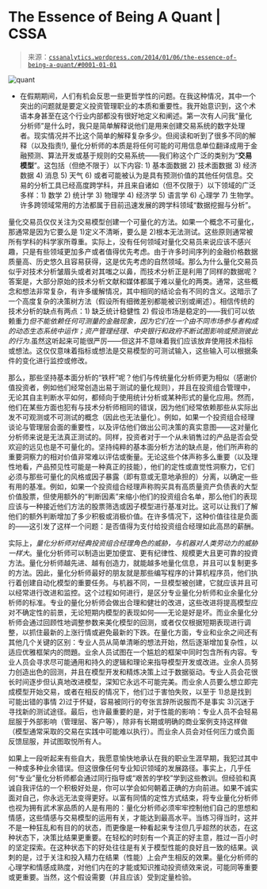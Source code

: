 <!--yml

category: 未分类

date: 2024-05-12 17:55:50

-->

# The Essence of Being A Quant | CSSA

> 来源：[`cssanalytics.wordpress.com/2014/01/06/the-essence-of-being-a-quant/#0001-01-01`](https://cssanalytics.wordpress.com/2014/01/06/the-essence-of-being-a-quant/#0001-01-01)

![quant](https://cssanalytics.files.wordpress.com/2014/01/quant.jpg)

- 在假期期间，人们有机会反思一些更哲学性的问题。在我这种情况，其中一个突出的问题就是要定义投资管理职业的本质和重要性。我开始意识到，这个术语本身甚至在这个行业内部都没有很好地定义和阐述。第一次有人问我“量化分析师”是什么时，我只是简单解释说他们是用来创建交易系统的数字处理者。现实情况并不比这个简单的解释复杂多少。但阅读和听到了很多不同的解释（以及指责!), 量化分析师的本质是将任何可能的可用信息单位翻译成用于金融预测、算法开发或基于规则的交易系统——我们称这个广泛的类别为“**交易模型**”。这包括（但绝不限于）以下内容: 1) 基本面数据 2) 技术面数据 3) 经济数据 4) 消息 5) 天气 6) 或者可能被认为是具有预测价值的其他任何信息。交易的分析工具已经高度跨学科，并且来自诸如（但不仅限于）以下领域的广泛多样：1) 数学 2) 统计学 3) 物理学 4) 经济学 5) 语言学 6) 心理学 7) 生物学。许多跨领域常用的方法都属于目前迅速发展的跨学科领域“数据挖掘与分析”。

量化交易员仅仅关注为交易模型创建一个可量化的方法。如果一个概念不可量化，那通常是因为它要么是 1)定义不清晰，要么是 2)根本无法测试。这些原则通常被所有学科的科学家所尊重。实际上，没有任何领域对量化交易员来说应该不感兴趣，只是有些领域更加多产或者值得优先考虑。由于许多时间序列的金融价格数据质量高、历史悠久且容易获得，这是优先考虑的自然领域。那么为什么量化交易员似乎对技术分析皱眉头或者对其嗤之以鼻，而技术分析正是利用了同样的数据呢？答案是，大部分原始的技术分析文献和媒体都属于难以量化的两类。通常，这些概念和想法非常复杂，有许多缓解情况，其中相同的结论会有不同的含义。这暗示了一个高度复杂的决策树方法（假设所有细微差别都能被识别或阐述）。相信传统的技术分析的缺点有两点：1) 缺乏统计稳健性 2) 假设市场是稳定的——我们可以依赖重力*但不能依赖任何可测量的金融现象，因为它们在一个由不同市场参与者构成的动态生态系统中运作；资产管理经理、中央银行和政府不断试图影响或预测彼此的行为*.虽然这听起来可能很严厉——但这并不意味着我们应该放弃使用技术指标或想法。这仅仅意味着指标或想法是交易模型的可测试输入，这些输入可以根据条件的变化进行监控或修改。

那么，那些坚持基本面分析的“铁杆”呢？他们与传统量化分析师更为相似（感谢价值投资者，例如他们经常创造出易于测试的量化规则），并且在投资组合管理中，无论其自主判断水平如何，都倾向于使用统计分析或某种形式的量化应用。然而，他们在某些方面也犯有与技术分析师相同的错误，因为他们经常依赖那些从实际出发不可观测或不可测试的概念（因此也无法量化）。例如，如果一个投资组合经理谈论与管理层会面的重要性，以及评估他们做出公司决策的真实意图——这对量化分析师来说是无法真正测试的。同样，投资者对于一个从未销售过的产品是否会受欢迎的远见也是不可量化的。坚持纯粹的基本面分析方法的缺点是，他们所声称的重要洞察力的相对价值非常难以评估或衡量。无论这些个体声称多么重要（以及理性地看，产品预见性可能是一种真正的技能），他们的定性或直觉性洞察力，它们必须与那些可量化的风格或因子暴露（即有意或无意地承担的）分离，以确定一些有用的基准。例如，如果一个投资组合经理声称购买具有高质量资产负债表的大型价值股票，但使用额外的“判断因素”来缩小他们的投资组合名单，那么他们的表现应该与一种接近他们方法的股票筛选或因子模型进行基准对比。这可以让我们了解他们的额外判断增加了多少积极或消极价值。在许多情况下，这种价值往往是负面的——这引发了这样一个问题：是否值得为支付给投资组合经理如此高昂的薪酬。

实际上，*量化分析师对经典投资组合经理角色的威胁，与机器对人类劳动力的威胁一样大*。量化分析师可以制造出更加便宜、更有纪律性、规模更大且更可靠的投資方法。量化分析师越先进、越有创造力，就能越多地量化信息，并且可以复制更多的方法。因此，量化分析师最好的朋友就是那些编写程序的计算机程序员，他们执行着创建自动化模型的重要任务。与机器不同，一旦模型被创建，它就应该并且可以经常进行改进和监控。这个过程如何进行，是区分专业量化分析师和业余量化分析师的标准。专业的量化分析师会做出合理和健壮的改进，这些改进将提高模型应对不确定性的前景，无论短期内模型的表现如何——无论是好是坏。而业余量化分析师会通过回顾性地调整参数来美化模型的回测，或者仅仅根据短期表现进行调整，以抓住最新的上涨行情或避免最新的下跌。在量化方面，专业和业余之间还有其他几个关键的区别：专业人员从简单清晰的想法开始，然后逐渐增加复杂性，以适应优雅框架内的問題。业余人员试图在一个尴尬的框架中同时包含所有内容。专业人员会寻求尽可能通用和持久的逻辑和理论来指导模型开发或改进。业余人员努力创造出色的回测，并且在模型开发和精炼决策上过于数据驱动。专业人员会花很长时间逐步但认真地改进模型，深知它永远不可能完美。而业余人员要么想立即完成模型开始交易，或者在相反的情况下，他们过于害怕失败，以至于 1)总是找到可能出错的事情 2)过于怀疑，容易被同行的夸张言辞所说服而不是事实 3)沉迷于寻找新的测试途径。最后，也许最重要的是，对于性能的影响：专业人员不会轻易屈服于外部影响（管理层、客户等），除非有长期或明确的商业案例支持这样做（模型通常采取的交易在实践中可能难以执行）。而业余人员会对任何压力或负面反馈屈服，并试图取悦所有人。

如果上一段听起来有些自大，我愿意愉快地承认在我的职业生涯早期，我犯过其中一种或多种业余错误。但这很像任何专业知识领域的发展路径。事实上，几乎任何“专业”量化分析师都会通过同行指导或“艰苦的学校”学到这些教训。但经验和真诚自我评估的一个积极好处是，你可以学会如何朝着正确的方向前进。如果不诚实面对自己，你永远无法变得更好。以富有同情的定性方式结束，将专业量化分析师也视为拥有武术家品质的人是有用的：量化分析师必须牢牢控制他们自己的思想和情感，这些情感与交易模型的运用有关，才能达到最高水平。当练习得当时，这并不是一种狂乱和有目的的状态，而更像是一种看起来专注但几乎超然的状态，在这种状态下，决策比结果更重要。在轻松的时刻有一个真正的好主意，胜过一百小时的坚定探索。在这种状态下的好处往往是有关于模型性能的良好且一致的结果。讽刺的是，过于关注和投入精力在结果（性能）上会产生相反的效果。量化分析师的心理学和情感成熟度，对他们内在的才能或知识推动投资绩效来说，可能同等重要或更重要。当然，这个假设需要（并且应该）受到定量检验。
